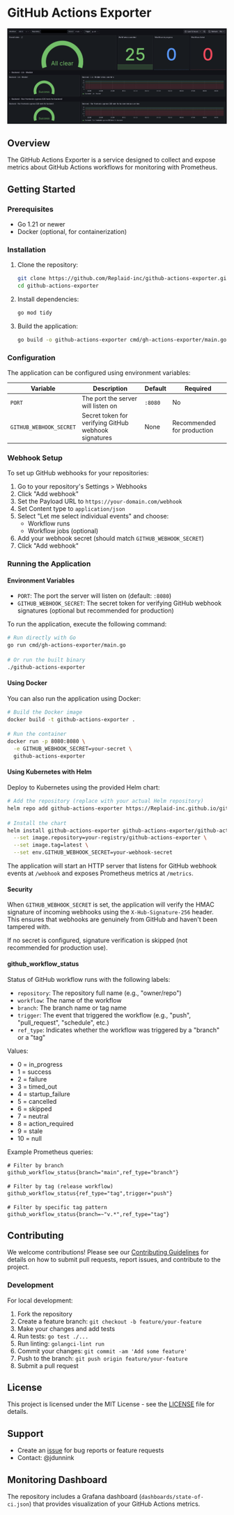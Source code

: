 # GitHub Actions Exporter

![alt text](dashboard-example.png)

## Overview

The GitHub Actions Exporter is a service designed to collect and expose metrics about GitHub Actions workflows for monitoring with Prometheus.

## Getting Started

### Prerequisites

- Go 1.21 or newer
- Docker (optional, for containerization)

### Installation

1. Clone the repository:
   ```bash
   git clone https://github.com/Replaid-inc/github-actions-exporter.git
   cd github-actions-exporter
   ```

2. Install dependencies:
   ```bash
   go mod tidy
   ```

3. Build the application:
   ```bash
   go build -o github-actions-exporter cmd/gh-actions-exporter/main.go
   ```

### Configuration

The application can be configured using environment variables:

| Variable | Description | Default | Required |
|----------|-------------|---------|----------|
| `PORT` | The port the server will listen on | `:8080` | No |
| `GITHUB_WEBHOOK_SECRET` | Secret token for verifying GitHub webhook signatures | None | Recommended for production |

### Webhook Setup

To set up GitHub webhooks for your repositories:

1. Go to your repository's Settings > Webhooks
2. Click "Add webhook"
3. Set the Payload URL to `https://your-domain.com/webhook`
4. Set Content type to `application/json`
5. Select "Let me select individual events" and choose:
   - Workflow runs
   - Workflow jobs (optional)
6. Add your webhook secret (should match `GITHUB_WEBHOOK_SECRET`)
7. Click "Add webhook"

### Running the Application

#### Environment Variables

- `PORT`: The port the server will listen on (default: `:8080`)
- `GITHUB_WEBHOOK_SECRET`: The secret token for verifying GitHub webhook signatures (optional but recommended for production)

To run the application, execute the following command:
```bash
# Run directly with Go
go run cmd/gh-actions-exporter/main.go

# Or run the built binary
./github-actions-exporter
```

#### Using Docker

You can also run the application using Docker:

```bash
# Build the Docker image
docker build -t github-actions-exporter .

# Run the container
docker run -p 8080:8080 \
  -e GITHUB_WEBHOOK_SECRET=your-secret \
  github-actions-exporter
```

#### Using Kubernetes with Helm

Deploy to Kubernetes using the provided Helm chart:

```bash
# Add the repository (replace with your actual Helm repository)
helm repo add github-actions-exporter https://Replaid-inc.github.io/github-actions-exporter

# Install the chart
helm install github-actions-exporter github-actions-exporter/github-actions-exporter \
  --set image.repository=your-registry/github-actions-exporter \
  --set image.tag=latest \
  --set env.GITHUB_WEBHOOK_SECRET=your-webhook-secret
```

The application will start an HTTP server that listens for GitHub webhook events at `/webhook` and exposes Prometheus metrics at `/metrics`.

#### Security

When `GITHUB_WEBHOOK_SECRET` is set, the application will verify the HMAC signature of incoming webhooks using the `X-Hub-Signature-256` header. This ensures that webhooks are genuinely from GitHub and haven't been tampered with.

If no secret is configured, signature verification is skipped (not recommended for production use).

#### github_workflow_status

Status of GitHub workflow runs with the following labels:
- `repository`: The repository full name (e.g., "owner/repo")
- `workflow`: The name of the workflow
- `branch`: The branch name or tag name
- `trigger`: The event that triggered the workflow (e.g., "push", "pull_request", "schedule", etc.)
- `ref_type`: Indicates whether the workflow was triggered by a "branch" or a "tag"

Values:
- 0 = in_progress
- 1 = success
- 2 = failure
- 3 = timed_out
- 4 = startup_failure
- 5 = cancelled
- 6 = skipped
- 7 = neutral
- 8 = action_required
- 9 = stale
- 10 = null

Example Prometheus queries:
```
# Filter by branch
github_workflow_status{branch="main",ref_type="branch"}

# Filter by tag (release workflow)
github_workflow_status{ref_type="tag",trigger="push"}

# Filter by specific tag pattern
github_workflow_status{branch=~"v.*",ref_type="tag"}
```

## Contributing

We welcome contributions! Please see our [Contributing Guidelines](CONTRIBUTING.md) for details on how to submit pull requests, report issues, and contribute to the project.

### Development

For local development:

1. Fork the repository
2. Create a feature branch: `git checkout -b feature/your-feature`
3. Make your changes and add tests
4. Run tests: `go test ./...`
5. Run linting: `golangci-lint run`
6. Commit your changes: `git commit -am 'Add some feature'`
7. Push to the branch: `git push origin feature/your-feature`
8. Submit a pull request

## License

This project is licensed under the MIT License - see the [LICENSE](LICENSE) file for details.

## Support

- Create an [issue](https://github.com/Replaid-inc/github-actions-exporter/issues) for bug reports or feature requests
- Contact: @jdunnink

## Monitoring Dashboard

The repository includes a Grafana dashboard (`dashboards/state-of-ci.json`) that provides visualization of your GitHub Actions metrics.